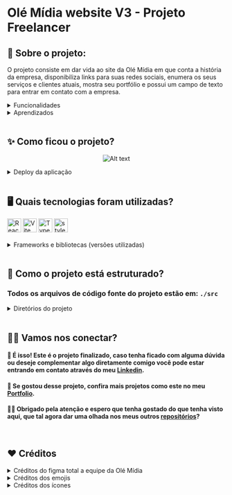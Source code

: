 # Olé Mídia website V3 - Projeto Freelancer

## 📌 Sobre o projeto:

<p>O projeto consiste em dar vida ao site da Olé Mídia em que conta a história da empresa, disponibiliza links para suas redes sociais, enumera os seus serviços e clientes atuais, mostra seu portfólio e possui um campo de texto para entrar em contato com a empresa.</p>

<details><summary>Funcionalidades</summary>
<ul>
   <li>Menu hamburguer vindo de cima para versão mobile e tablet;</li>
    <li>Envio de mensagem diretamente para email da empresa;</li>
    <li>Mensagens de erros nos campos de texto da seção de Contatos;</li>
    <li>Filtro de imagens atráves dos botões na seção de Portfólio;</li>
    <li>Carousel de imagens e botões na seção de Portfólio;</li>
    <li>Link para contato via whatsapp fixo na tela;</li>
    <li>Abertura de nova aba de navegador para links de redes sociais;</li>
</ul>
</details>
<details><summary>Aprendizados</summary>
 <ul>
  <li>Desenvolver um produto nas diretrizes que o cliente quer e no prazo determinado.</li>
  <li>Implementar o pixel perfect</li>
  <li>Técnicas de responsividade</li>
  <li>Aplicar o framer-motion</li>
  <li>Aprofundar conhecimento no uso do React-hook-form</li>
</ul>
</details>
</br>

## ✨ Como ficou o projeto?
<div align="center">
  
 ![Alt text](https://github.com/user-attachments/assets/ddd749bf-b0a0-448b-8d65-c25b4f93aa2c)
    
</div>
<details>
  <summary>Deploy da aplicação</summary>
  
> <a href="https://www.olemidia.com.br" target="_blank">https://www.olemidia.com.br</a>

</details>
</br>

## 🖥 Quais tecnologias foram utilizadas?
<div align="left" >
	<img width="32" src="https://user-images.githubusercontent.com/25181517/183897015-94a058a6-b86e-4e42-a37f-bf92061753e5.png" alt="React" title="React"/>
	<img width="32" src="https://github-production-user-asset-6210df.s3.amazonaws.com/62091613/261395532-b40892ef-efb8-4b0e-a6b5-d1cfc2f3fc35.png" alt="Vite" title="Vite"/>
	<img width="32" src="https://user-images.githubusercontent.com/25181517/183890598-19a0ac2d-e88a-4005-a8df-1ee36782fde1.png" alt="TypeScript" title="TypeScript"/>
	<img width="32" src="https://github.com/marwin1991/profile-technology-icons/assets/25181517/2a36d1f6-2198-4726-89ac-2148ce46a69a" alt="styled-components" title="styled-components"/>
</div>
</br>
<details>
  <summary>Frameworks e bibliotecas (versões utilizadas)</summary>
  
  ```js
    - React: 18.2.0
      - Vite: 5.1.6
      - React-hook-form: 7.51.1
      - React-router-dom: 6.22.3
      - React-floating-whatsapp: 5.0.8
      - Zod: 3.22.4
    - Typescript: 5.2.2
    - Styled-components: 6.1.8
    - Framer-motion: 11.0.20
    - Emailjs/browser: 4.3.3
    - Vercel/analytics": 1.3.1
  ```
</details>
</br>

## 🔎 Como o projeto está estruturado?

### Todos os arquivos de código fonte do projeto estão em: `./src`

<details>
  <summary>Diretórios do projeto</summary>
  
  - `./src/:` Este projeto com Vite, entretanto não temos nenhuma outra rota. Então esta pasta você pode localizar a página principal, css global e as pastas da aplicação.
  
  - `./src/assets:` Onde está todas as imagens e os ícones que vão ser usadas no projeto.
  
  - `./src/components:` Onde está os componentes que serão reutilizados em diversas partes do código. Nesta versão do site temos os componentes:
      - clients: Componente para mostrar os clientes da empresa;
      - header: Cabeçalho padrão do app;
      - contact: Componente com formulário para entrar em contato com a empresa;
      - footer: Componente com rodapé da app;
      - portfolio: Componente para mostrar as artes de cada cliente da empresa.
      - services: Componente para mostrar os serviços da empresa.
      - who: Componente para mostrar a história da empresa.
        
  - `./src/data:` Os conteúdos que serão compartilhados com toda a aplicação, neste projeto possui três conteúdos: 
      - 'clientsData.ts': agrupa os conteúdos dos clientes em um local.
      - 'portfolioData.ts' agrupa os conteúdos dos portfolio em um local.
      - 'servicesData.ts' agrupa os conteúdos dos serviços em um local. 
  
</details>
</br>

## 🤝🏼 Vamos nos conectar?

<h4>🎉 É isso! Este é o projeto finalizado, caso tenha ficado com alguma dúvida ou deseje complementar algo diretamente comigo você pode estar entrando em contato através do meu <a href="https://www.linkedin.com/in/devpaulobrunomdias" target="_blank">Linkedin</a>.</h4>

<h4>🚀 Se gostou desse projeto, confira mais projetos como este no meu <a href="https://portfolio-final-jade-pi.vercel.app" target="_blank">Portfolio</a>.</h4>

<h4>👋🏻 Obrigado pela atenção e espero que tenha gostado do que tenha visto aqui, que tal agora dar uma olhada nos meus outros <a href="https://github.com/DevPBDias" target="_blank">repositórios</a>?</h4>
</br>

## ❤️ Créditos

<details>
  <summary>Créditos do figma total a equipe da Olé Mídia</summary>

> <a href="https://www.figma.com/design/RrIEXuJAkeGr5iUCtUk4JL/Olé-Mídia?node-id=0-1&node-type=canvas&t=lScJAuhM8cqZR0OF-0" target="_blank">https://www.figma.com/design/RrIEXuJAkeGr5iUCtUk4JL/Olé-Mídia?node-id=0-1&node-type=canvas&t=lScJAuhM8cqZR0OF-0</a>

</details>
<details>
  <summary>Créditos dos emojis</summary>

> <a href="https://emojipedia.org" target="_blank">https://emojipedia.org</a>

</details>
<details>
  <summary>Créditos dos ícones</summary>

> <a href="https://marwin1991.github.io/profile-technology-icons/" target="_blank">https://marwin1991.github.io/profile-technology-icons/</a>

</details>


